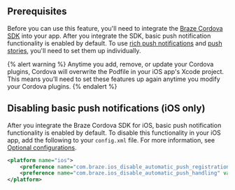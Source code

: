 ## Prerequisites

Before you can use this feature, you'll need to integrate the [Braze Cordova SDK]({{site.baseurl}}/developer_guide/sdk_integration/?sdktab=cordova) into your app.  After you integrate the SDK, basic push notification functionality is enabled by default. To use [rich push notifications]({{site.baseurl}}/developer_guide/push_notifications/rich/?sdktab=cordova) and [push stories]({{site.baseurl}}/developer_guide/push_notifications/push_stories/?sdktab=cordova), you'll need to set them up individually.

{% alert warning %}
Anytime you add, remove, or update your Cordova plugins, Cordova will overwrite the Podfile in your iOS app's Xcode project. This means you’ll need to set these features up again anytime you modify your Cordova plugins.
{% endalert %}

## Disabling basic push notifications (iOS only)

After you integrate the Braze Cordova SDK for iOS, basic push notification functionality is enabled by default. To disable this functionality in your iOS app, add the following to your `config.xml` file. For more information, see [Optional configurations]({{site.baseurl}}/developer_guide/sdk_integration?sdktab=cordova#optional).

```xml
<platform name="ios">
    <preference name="com.braze.ios_disable_automatic_push_registration" value="NO" />
    <preference name="com.braze.ios_disable_automatic_push_handling" value="NO" />
</platform>
```
